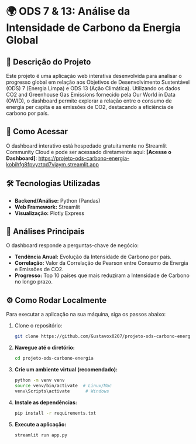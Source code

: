 # 🌍 ODS 7 & 13: Análise da Intensidade de Carbono da Energia Global

## 📝 Descrição do Projeto

Este projeto é uma aplicação web interativa desenvolvida para analisar o progresso global em relação aos Objetivos de Desenvolvimento Sustentável (ODS) 7 (Energia Limpa) e ODS 13 (Ação Climática). Utilizando os dados CO2 and Greenhouse Gas Emissions fornecido pela Our World in Data (OWID), o dashboard permite explorar a relação entre o consumo de energia per capita e as emissões de CO2, destacando a eficiência de carbono por país.

## 🚀 Como Acessar

O dashboard interativo está hospedado gratuitamente no Streamlit Community Cloud e pode ser acessado diretamente aqui:
**[Acesse o Dashboard]**: https://projeto-ods-carbono-energia-kobihfg8fpvyztqd7vjaym.streamlit.app

## 🛠️ Tecnologias Utilizadas

* **Backend/Análise:** Python (Pandas)
* **Web Framework:** Streamlit
* **Visualização:** Plotly Express

## 🔬 Análises Principais

O dashboard responde a perguntas-chave de negócio:
* **Tendência Anual:** Evolução da Intensidade de Carbono por país.
* **Correlação:** Valor da Correlação de Pearson entre Consumo de Energia e Emissões de CO2.
* **Progresso:** Top 10 países que mais reduziram a Intensidade de Carbono no longo prazo.

## ⚙️ Como Rodar Localmente

Para executar a aplicação na sua máquina, siga os passos abaixo:

1. Clone o repositório:
   ```bash
   git clone https://github.com/Gustavox0207/projeto-ods-carbono-energia.git
   ```
2.  **Navegue até o diretório:**
    ```bash
    cd projeto-ods-carbono-energia
    ```
3.  **Crie um ambiente virtual (recomendado):**
    ```bash
    python -m venv venv
    source venv/bin/activate  # Linux/Mac
    venv\Scripts\activate      # Windows
    ```
4.  **Instale as dependências:**
    ```bash
    pip install -r requirements.txt
    ```
5.  **Execute a aplicação:**
    ```bash
    streamlit run app.py
    ```
